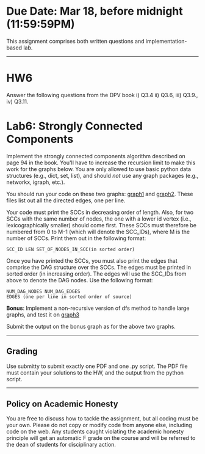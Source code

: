<!--
.. title: HW6
.. slug: algo_hw6
.. date: 2021-03-12 21:28:01 UTC-04:00
.. tags: 
.. category: 
.. link: 
.. description: 
.. has_math: True
.. type: text
-->

# **Due Date**: Mar 18, before midnight (11:59:59PM)

This assignment comprises both written questions and
implementation-based lab.

---

# HW6

Answer the following questions from the DPV book i) Q3.4 ii) Q3.6, iii)
Q3.9., iv) Q3.11.


# Lab6: Strongly Connected Components

Implement the strongly connected components algorithm described on page
94 in the book. You'll have to increase the recursion limit to make this
work for the graphs below. You are only allowed to use basic python data
structures (e.g., dict, set, list), and should *not* use any graph
packages (e.g., networkx, igraph, etc.).

You should run your code on these two graphs: 
[graph1](http://www.cs.rpi.edu/~zaki/CS2300/data/scc_graph100.txt) 
and 
[graph2](http://www.cs.rpi.edu/~zaki/CS2300/data/scc_graph1000.txt). 
These files list out all the directed edges, one per line.

Your code must print the SCCs in decreasing order of length. Also, for
two SCCs with the same number of nodes, the one with a lower id
vertex (i.e., lexicographically smaller) should come first. 
These SCCs must therefore be numbered from 0
to M-1 (which will denote the SCC_IDs), 
where M is the number of SCCs. Print them out in the following
format:

    SCC_ID LEN SET_OF_NODES_IN_SCC(in sorted order)

Once you have printed the SCCs, you must also print the edges that
comprise the DAG structure over the SCCs. The edges must be printed in
sorted order (in increasing order). The edges will use the SCC_IDs from
above to denote the DAG nodes. Use the following format:

    NUM_DAG_NODES NUM_DAG_EDGES
    EDGES (one per line in sorted order of source)

**Bonus**: Implement a non-recursive version of dfs method to handle large graphs, and test it on
[graph3](http://www.cs.rpi.edu/~zaki/CS2300/data/scc_graph10000.txt) 

Submit the output on the bonus graph as for the above two graphs.

---

## Grading

Use submitty to submit exactly one PDF and one .py script. 
The PDF file must contain your solutions to the HW, and the output from
the python script. 

---

## Policy on Academic Honesty

You are free to discuss how to tackle the assignment, but all coding
must be your own. Please do not copy or modify code from anyone else,
including code on the web. Any students caught violating the academic
honesty principle will get an automatic F grade on the course and will
be referred to the dean of students for disciplinary action.

